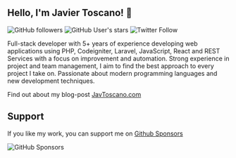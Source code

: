 ## Hello, I'm Javier Toscano! 🤘

![GitHub followers](https://img.shields.io/github/followers/javtoscano?style=social)
![GitHub User's stars](https://img.shields.io/github/stars/javtoscano?style=social)
![Twitter Follow](https://img.shields.io/twitter/follow/javtoscano?style=social)

Full-stack developer with 5+ years of experience developing web applications using PHP, Codeigniter, Laravel, JavaScript, React and REST Services with a focus on improvement and automation. Strong experience in project and team management, I aim to find the best approach to every project I take on. Passionate about modern programming languages and new development techniques.

Find out about my blog-post [JavToscano.com](https://javtoscano.com)

## Support
If you like my work, you can support me on [Github Sponsors](https://github.com/sponsors/javtoscano)

![GitHub Sponsors](https://img.shields.io/github/sponsors/javtoscano?style=for-the-badge)